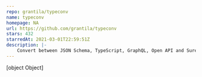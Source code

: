 ```yaml
---
repo: grantila/typeconv
name: typeconv
homepage: NA
url: https://github.com/grantila/typeconv
stars: 432
starredAt: 2021-03-01T22:59:51Z
description: |-
    Convert between JSON Schema, TypeScript, GraphQL, Open API and SureType
---
```


[object Object]
